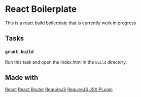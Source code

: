 # React Boilerplate
This is a react build boilerplate that is currently work in progress

## Tasks

### `grunt build`
Run this task and open the index.html in the `build` directory.


## Made with
[React](http://facebook.github.io/react/)
[React Router](https://github.com/rackt/react-router/)
[RequireJS](http://requirejs.org/)
[RequireJS JSX PLugin](https://github.com/philix/jsx-requirejs-plugin)
